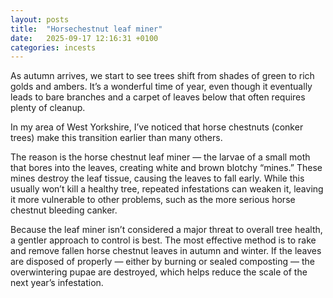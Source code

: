 ```yaml
---
layout: posts
title:  "Horsechestnut leaf miner"
date:   2025-09-17 12:16:31 +0100
categories: incests 
---
```

As autumn arrives, we start to see trees shift from shades of green to rich golds and ambers. It’s a wonderful time of year, even though it eventually leads to bare branches and a carpet of leaves below that often requires plenty of cleanup.

In my area of West Yorkshire, I’ve noticed that horse chestnuts (conker trees) make this transition earlier than many others.

The reason is the horse chestnut leaf miner — the larvae of a small moth that bores into the leaves, creating white and brown blotchy “mines.” These mines destroy the leaf tissue, causing the leaves to fall early. While this usually won’t kill a healthy tree, repeated infestations can weaken it, leaving it more vulnerable to other problems, such as the more serious horse chestnut bleeding canker.

Because the leaf miner isn’t considered a major threat to overall tree health, a gentler approach to control is best. The most effective method is to rake and remove fallen horse chestnut leaves in autumn and winter. If the leaves are disposed of properly — either by burning or sealed composting — the overwintering pupae are destroyed, which helps reduce the scale of the next year’s infestation.
